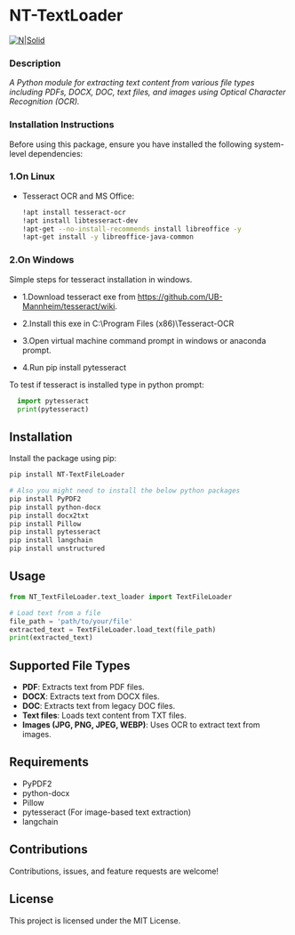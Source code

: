 # NT-TextLoader

[![N|Solid](https://narmtech.com/img/companylogo.png)](https://nodesource.com/products/nsolid)


### Description

  *A Python module for extracting text content from various file types including PDFs, DOCX, DOC, text files, and images using Optical Character Recognition (OCR).*


### Installation Instructions

Before using this package, ensure you have installed the following system-level dependencies:

### 1.On Linux
- Tesseract OCR and MS Office:

  ```bash
  !apt install tesseract-ocr
  !apt install libtesseract-dev
  !apt-get --no-install-recommends install libreoffice -y
  !apt-get install -y libreoffice-java-common

### 2.On Windows

Simple steps for tesseract installation in windows.

  - 1.Download tesseract exe from https://github.com/UB-Mannheim/tesseract/wiki.

  - 2.Install this exe in C:\Program Files (x86)\Tesseract-OCR

  - 3.Open virtual machine command prompt in windows or anaconda prompt.

  - 4.Run pip install pytesseract

To test if tesseract is installed type in python prompt:
```python 
  import pytesseract
  print(pytesseract)
 ```

## Installation

Install the package using pip:

```bash
pip install NT-TextFileLoader

# Also you might need to install the below python packages
pip install PyPDF2
pip install python-docx
pip install docx2txt
pip install Pillow
pip install pytesseract
pip install langchain
pip install unstructured
```

## Usage

```python
from NT_TextFileLoader.text_loader import TextFileLoader

# Load text from a file
file_path = 'path/to/your/file'
extracted_text = TextFileLoader.load_text(file_path)
print(extracted_text)
```

## Supported File Types

- **PDF**: Extracts text from PDF files.
- **DOCX**: Extracts text from DOCX files.
- **DOC**: Extracts text from legacy DOC files.
- **Text files**: Loads text content from TXT files.
- **Images (JPG, PNG, JPEG, WEBP)**: Uses OCR to extract text from images.

## Requirements

- PyPDF2
- python-docx
- Pillow
- pytesseract (For image-based text extraction)
- langchain 

## Contributions

Contributions, issues, and feature requests are welcome!

## License

This project is licensed under the MIT License.
